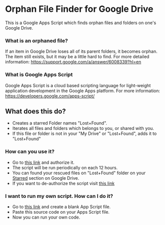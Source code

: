 # Orphan File Finder for Google Drive
This is a Google Apps Script which finds orphan files and folders on one's Google Drive.

### What is an orphaned file?
If an item in Google Drive loses all of its parent folders, it becomes orphan. The item still exists, but it may be a little hard to find.
For more detailed information: https://support.google.com/a/answer/6008339?hl=en

### What is Google Apps Script
Google Apps Script is a cloud based scripting language for light-weight application development in the Google Apps platform.
For more information: https://developers.google.com/apps-script/

## What does this do?
 * Creates a starred Folder names "Lost+Found".
 * Iterates all files and folders which belongs to you, or shared with you.
 * If this file or folder is not in your "My Drive" or "Lost+Found", adds it to "Lost+Found"

### How can you use it?
 * Go to [this link](https://script.google.com/macros/s/AKfycby7g--KZ2DsuCbxL3mOqChgi0Yg8KJLBM1_87C6N3juwJZMv1zF/exec) and authorize it.
 * The script will be run periodically on each 12 hours.
 * You can found your rescued files on "Lost+Found" folder on your [Starred](https://drive.google.com/drive/#starred) section on Google Drive.
 * If you want to de-authorize the script visit [this link](https://script.google.com/macros/d/M34QqyYeiUPsx34wIV8tjARf4lvhlP8BT/manage/uninstall)

### I want to run my own script. How can I do it?
 * Go to [this link](https://script.google.com/) and create a blank App Script file.
 * Paste this source code on your Apps Script file.
 * Now you can run your own code.
